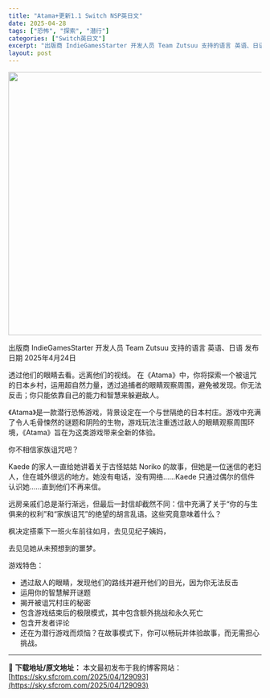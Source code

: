 ```yaml
---
title: "Atama+更新1.1 Switch NSP英日文"
date: 2025-04-28
tags: ["恐怖", "探索", "潜行"]
categories: ["Switch英日文"]
excerpt: "出版商 IndieGamesStarter 开发人员 Team Zutsuu 支持的语言 英语、日语 发布日期 2025年4月24日 透过他们的眼睛去看。远离他们的视线。 在《Atama》中，你将探索一个被诅咒的日本乡村，运用超自然力量，透过追捕者的眼睛观察周围，避免被发现。你无法反击；你只能依靠自&hellip;"
layout: post
---
```


<img class="aligncenter size-full wp-image-129094" src="https://sky.sfcrom.com/wp-content/uploads/2025/04/2025042805314831.webp" alt="" width="930" height="523" />

出版商 IndieGamesStarter
开发人员 Team Zutsuu
支持的语言 英语、日语
发布日期 2025年4月24日

透过他们的眼睛去看。远离他们的视线。
在《Atama》中，你将探索一个被诅咒的日本乡村，运用超自然力量，透过追捕者的眼睛观察周围，避免被发现。你无法反击；你只能依靠自己的能力和智慧来躲避敌人。

《Atama》是一款潜行恐怖游戏，背景设定在一个与世隔绝的日本村庄。游戏中充满了令人毛骨悚然的谜题和阴险的生物，游戏玩法注重透过敌人的眼睛观察周围环境，《Atama》旨在为这类游戏带来全新的体验。

你不相信家族诅咒吧？

Kaede 的家人一直给她讲着关于古怪姑姑 Noriko 的故事，但她是一位迷信的老妇人，住在城外很远的地方。她没有电话，没有网络……Kaede 只通过偶尔的信件认识她……直到他们不再来信。

远房亲戚们总是渐行渐远，但最后一封信却截然不同：信中充满了关于“你的与生俱来的权利”和“家族诅咒”的绝望的胡言乱语。这些究竟意味着什么？

枫决定搭乘下一班火车前往如月，去见见纪子姨妈，

去见见她从未预想到的噩梦。

游戏特色：
- 透过敌人的眼睛，发现他们的路线并避开他们的目光，因为你无法反击
- 运用你的智慧解开谜题
- 揭开被诅咒村庄的秘密
- 包含游戏结束后的极限模式，其中包含额外挑战和永久死亡
- 包含开发者评论
- 还在为潜行游戏而烦恼？在故事模式下，你可以畅玩并体验故事，而无需担心挑战。

---
📖 **下载地址/原文地址：** 本文最初发布于我的博客网站：[https://sky.sfcrom.com/2025/04/129093](https://sky.sfcrom.com/2025/04/129093)
